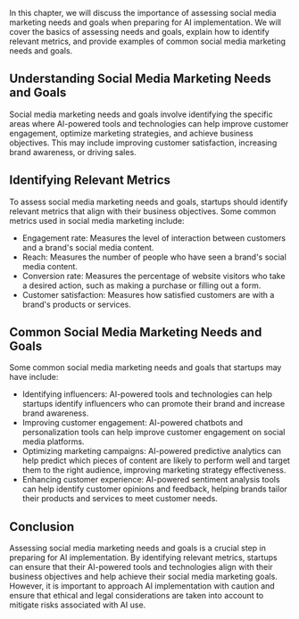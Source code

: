 
In this chapter, we will discuss the importance of assessing social media marketing needs and goals when preparing for AI implementation. We will cover the basics of assessing needs and goals, explain how to identify relevant metrics, and provide examples of common social media marketing needs and goals.

Understanding Social Media Marketing Needs and Goals
----------------------------------------------------

Social media marketing needs and goals involve identifying the specific areas where AI-powered tools and technologies can help improve customer engagement, optimize marketing strategies, and achieve business objectives. This may include improving customer satisfaction, increasing brand awareness, or driving sales.

Identifying Relevant Metrics
----------------------------

To assess social media marketing needs and goals, startups should identify relevant metrics that align with their business objectives. Some common metrics used in social media marketing include:

* Engagement rate: Measures the level of interaction between customers and a brand's social media content.
* Reach: Measures the number of people who have seen a brand's social media content.
* Conversion rate: Measures the percentage of website visitors who take a desired action, such as making a purchase or filling out a form.
* Customer satisfaction: Measures how satisfied customers are with a brand's products or services.

Common Social Media Marketing Needs and Goals
---------------------------------------------

Some common social media marketing needs and goals that startups may have include:

* Identifying influencers: AI-powered tools and technologies can help startups identify influencers who can promote their brand and increase brand awareness.
* Improving customer engagement: AI-powered chatbots and personalization tools can help improve customer engagement on social media platforms.
* Optimizing marketing campaigns: AI-powered predictive analytics can help predict which pieces of content are likely to perform well and target them to the right audience, improving marketing strategy effectiveness.
* Enhancing customer experience: AI-powered sentiment analysis tools can help identify customer opinions and feedback, helping brands tailor their products and services to meet customer needs.

Conclusion
----------

Assessing social media marketing needs and goals is a crucial step in preparing for AI implementation. By identifying relevant metrics, startups can ensure that their AI-powered tools and technologies align with their business objectives and help achieve their social media marketing goals. However, it is important to approach AI implementation with caution and ensure that ethical and legal considerations are taken into account to mitigate risks associated with AI use.
